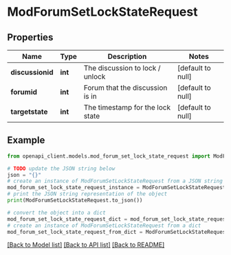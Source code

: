# ModForumSetLockStateRequest


## Properties

Name | Type | Description | Notes
------------ | ------------- | ------------- | -------------
**discussionid** | **int** | The discussion to lock / unlock | [default to null]
**forumid** | **int** | Forum that the discussion is in | [default to null]
**targetstate** | **int** | The timestamp for the lock state | [default to null]

## Example

```python
from openapi_client.models.mod_forum_set_lock_state_request import ModForumSetLockStateRequest

# TODO update the JSON string below
json = "{}"
# create an instance of ModForumSetLockStateRequest from a JSON string
mod_forum_set_lock_state_request_instance = ModForumSetLockStateRequest.from_json(json)
# print the JSON string representation of the object
print(ModForumSetLockStateRequest.to_json())

# convert the object into a dict
mod_forum_set_lock_state_request_dict = mod_forum_set_lock_state_request_instance.to_dict()
# create an instance of ModForumSetLockStateRequest from a dict
mod_forum_set_lock_state_request_from_dict = ModForumSetLockStateRequest.from_dict(mod_forum_set_lock_state_request_dict)
```
[[Back to Model list]](../README.md#documentation-for-models) [[Back to API list]](../README.md#documentation-for-api-endpoints) [[Back to README]](../README.md)


